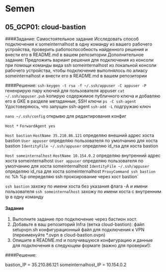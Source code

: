 # Semen
## 05_GCP01: cloud-bastion
####Задание:
Самостоятельное задание
Исследовать способ подключения к someinternalhost в одну
команду из вашего рабочего устройства, проверить
работоспособность найденного решения и внести его в
README.md в вашем репозитории
Дополнительное задание:
Предложить вариант решения для подключения из консоли при
помощи команды вида ssh someinternalhost из локальной
консоли рабочего устройства, чтобы подключение выполнялось по
алиасу someinternalhost и внести его в README.md в вашем
репозитории

####Решение:
`ssh-keygen -t rsa -f ~/.ssh/appuser -C appuser -P`  гененрирую пару ключей для пользователя appuser
`cat ~/.ssh/appuser.pub`  kопирую содержимое публичного  ключа и добавляю его в GKE в разделе метаданные, SSH ключи
`ps -C ssh-agent`  Удостоверяюсь, что запущен ssh-agent
`ssh-add -L`  подгружаю ключ

`nano ~/.ssh/config`  открывю для редактирования конфиг

`Host *`
`ForwardAgent yes`

`Host bastion`
`HostName 35.210.86.121` определяю внешний адрес хоста bastion
`User appuser` определяю пользователя по умолчанию для хоста bastion
`IdentityFile ~/.ssh/appuser` определяю id_rsa для хоста bastion

`Host someinternalhost`
`HostName 10.154.0.2`  определяю внутренний адрес хоста someinternalhost
`User appuser` определяю пользователя по умолчанию для хоста someinternalhost
`IdentityFile ~/.ssh/appuser` определяю id_rsa для хоста someinternalhost
`ProxyCommand ssh bastion` nc %h %p  опеределяю ssh проксирование через хост bastion`

`ssh bastion` захожу по имени хоста без указания  флага -A и имени пользователя
`ssh someinternalhost`  захожу по имени хоста с внутренним ip в одну команду 


#### Задание
1. Выполните задание про подключение через бастион хост.
2. Добавьте в ваш репозиторий Infra (ветка cloud-bastion):
файл setupvpn.sh
конфигурационный файл для подключения к VPN
(переименуйте *.ovpn в cloud-bastion.ovpn)
3. Опишите в README.md и получившуюся конфигурацию и данные
для подключения в следующем формате (важно для проверки!):

####Решение:

bastion_IP = 35.210.86.121
someinternalhost_IP = 10.154.0.2
